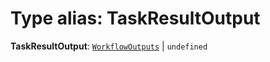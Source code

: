 # Type alias: TaskResultOutput

**TaskResultOutput**: [`WorkflowOutputs`](/auto-docs/interface/types/WorkflowOutputs.md) | `undefined`
